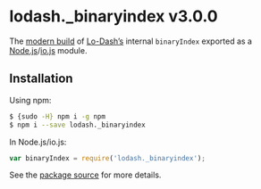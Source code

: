 # lodash._binaryindex v3.0.0

The [modern build](https://github.com/lodash/lodash/wiki/Build-Differences) of [Lo-Dash’s](https://lodash.com/) internal `binaryIndex` exported as a [Node.js](http://nodejs.org/)/[io.js](https://iojs.org/) module.

## Installation

Using npm:

```bash
$ {sudo -H} npm i -g npm
$ npm i --save lodash._binaryindex
```

In Node.js/io.js:

```js
var binaryIndex = require('lodash._binaryindex');
```

See the [package source](https://github.com/lodash/lodash/blob/3.0.0-npm-packages/lodash._binaryindex/index.js) for more details.
